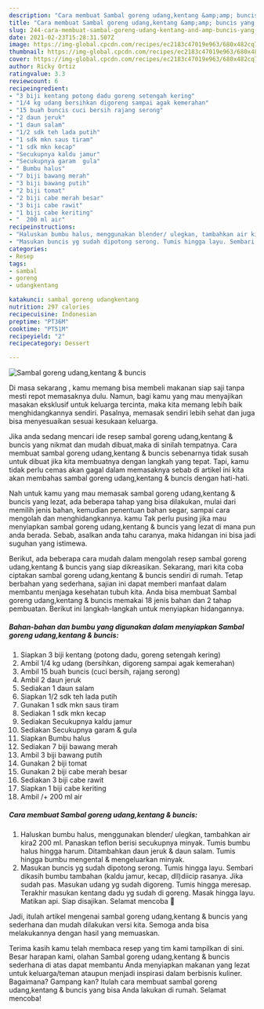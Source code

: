 ```yaml
---
description: "Cara membuat Sambal goreng udang,kentang &amp;amp; buncis yang nikmat Untuk Jualan"
title: "Cara membuat Sambal goreng udang,kentang &amp;amp; buncis yang nikmat Untuk Jualan"
slug: 244-cara-membuat-sambal-goreng-udang-kentang-and-amp-buncis-yang-nikmat-untuk-jualan
date: 2021-02-23T15:28:31.507Z
image: https://img-global.cpcdn.com/recipes/ec2183c47019e963/680x482cq70/sambal-goreng-udangkentang-buncis-foto-resep-utama.jpg
thumbnail: https://img-global.cpcdn.com/recipes/ec2183c47019e963/680x482cq70/sambal-goreng-udangkentang-buncis-foto-resep-utama.jpg
cover: https://img-global.cpcdn.com/recipes/ec2183c47019e963/680x482cq70/sambal-goreng-udangkentang-buncis-foto-resep-utama.jpg
author: Ricky Ortiz
ratingvalue: 3.3
reviewcount: 6
recipeingredient:
- "3 biji kentang potong dadu goreng setengah kering"
- "1/4 kg udang bersihkan digoreng sampai agak kemerahan"
- "15 buah buncis cuci bersih rajang serong"
- "2 daun jeruk"
- "1 daun salam"
- "1/2 sdk teh lada putih"
- "1 sdk mkn saus tiram"
- "1 sdk mkn kecap"
- "Secukupnya kaldu jamur"
- "Secukupnya garam  gula"
- " Bumbu halus"
- "7 biji bawang merah"
- "3 biji bawang putih"
- "2 biji tomat"
- "2 biji cabe merah besar"
- "3 biji cabe rawit"
- "1 biji cabe keriting"
- "  200 ml air"
recipeinstructions:
- "Haluskan bumbu halus, menggunakan blender/ ulegkan, tambahkan air kira2 200 ml. Panaskan teflon berisi secukupnya minyak. Tumis bumbu halus hingga harum. Ditambahkan daun jeruk &amp; daun salam. Tumis hingga bumbu mengental &amp; mengeluarkan minyak."
- "Masukan buncis yg sudah dipotong serong. Tumis hingga layu. Sembari dikasih bumbu tambahan (kaldu jamur, kecap, dll)diicip rasanya. Jika sudah pas. Masukan udang yg sudah digoreng. Tumis hingga meresap. Terakhir masukan kentang dadu yg sudah di goreng. Masak hingga layu. Matikan api. Siap disajikan. Selamat mencoba 🥰"
categories:
- Resep
tags:
- sambal
- goreng
- udangkentang

katakunci: sambal goreng udangkentang 
nutrition: 297 calories
recipecuisine: Indonesian
preptime: "PT36M"
cooktime: "PT51M"
recipeyield: "2"
recipecategory: Dessert

---
```



![Sambal goreng udang,kentang &amp; buncis](https://img-global.cpcdn.com/recipes/ec2183c47019e963/680x482cq70/sambal-goreng-udangkentang-buncis-foto-resep-utama.jpg)

Di masa  sekarang , kamu memang bisa membeli makanan siap saji tanpa mesti repot memasaknya dulu. Namun, bagi kamu yang mau menyajikan masakan eksklusif untuk keluarga tercinta, maka kita memang lebih baik menghidangkannya sendiri. Pasalnya, memasak sendiri lebih sehat dan juga bisa menyesuaikan sesuai kesukaan keluarga.

Jika anda sedang mencari ide resep sambal goreng udang,kentang &amp; buncis yang nikmat dan mudah dibuat,maka di sinilah tempatnya. Cara membuat sambal goreng udang,kentang &amp; buncis  sebenarnya tidak susah untuk dibuat jika kita membuatnya dengan langkah yang tepat. Tapi, kamu tidak perlu cemas akan gagal dalam memasaknya 
sebab di artikel ini kita akan membahas sambal goreng udang,kentang &amp; buncis dengan hati-hati.  



Nah untuk kamu yang mau memasak sambal goreng udang,kentang &amp; buncis yang lezat, ada beberapa tahap yang bisa dilakukan, mulai dari memilih jenis bahan, kemudian penentuan bahan segar, sampai cara mengolah dan menghidangkannya. kamu Tak perlu pusing jika mau menyiapkan sambal goreng udang,kentang &amp; buncis yang lezat di mana pun anda berada. Sebab, asalkan anda  tahu caranya, maka hidangan ini bisa jadi suguhan yang istimewa.

Berikut, ada beberapa cara mudah dalam mengolah resep sambal goreng udang,kentang &amp; buncis yang siap dikreasikan. Sekarang, mari kita coba ciptakan sambal goreng udang,kentang &amp; buncis sendiri di rumah. Tetap berbahan yang sederhana, sajian ini dapat memberi manfaat dalam membantu menjaga kesehatan tubuh kita. Anda bisa membuat Sambal goreng udang,kentang &amp; buncis memakai 18 jenis bahan dan 2 tahap pembuatan. Berikut ini langkah-langkah untuk menyiapkan hidangannya.

<!--inarticleads1-->

##### Bahan-bahan dan bumbu yang digunakan dalam menyiapkan Sambal goreng udang,kentang &amp; buncis:

1. Siapkan 3 biji kentang (potong dadu, goreng setengah kering)
1. Ambil 1/4 kg udang (bersihkan, digoreng sampai agak kemerahan)
1. Ambil 15 buah buncis (cuci bersih, rajang serong)
1. Ambil 2 daun jeruk
1. Sediakan 1 daun salam
1. Siapkan 1/2 sdk teh lada putih
1. Gunakan 1 sdk mkn saus tiram
1. Sediakan 1 sdk mkn kecap
1. Sediakan Secukupnya kaldu jamur
1. Sediakan Secukupnya garam &amp; gula
1. Siapkan  Bumbu halus
1. Sediakan 7 biji bawang merah
1. Ambil 3 biji bawang putih
1. Gunakan 2 biji tomat
1. Gunakan 2 biji cabe merah besar
1. Sediakan 3 biji cabe rawit
1. Siapkan 1 biji cabe keriting
1. Ambil  /+ 200 ml air




<!--inarticleads2-->

##### Cara membuat Sambal goreng udang,kentang &amp; buncis:

1. Haluskan bumbu halus, menggunakan blender/ ulegkan, tambahkan air kira2 200 ml. Panaskan teflon berisi secukupnya minyak. Tumis bumbu halus hingga harum. Ditambahkan daun jeruk &amp; daun salam. Tumis hingga bumbu mengental &amp; mengeluarkan minyak.
1. Masukan buncis yg sudah dipotong serong. Tumis hingga layu. Sembari dikasih bumbu tambahan (kaldu jamur, kecap, dll)diicip rasanya. Jika sudah pas. Masukan udang yg sudah digoreng. Tumis hingga meresap. Terakhir masukan kentang dadu yg sudah di goreng. Masak hingga layu. Matikan api. Siap disajikan. Selamat mencoba 🥰




Jadi, itulah artikel mengenai  sambal goreng udang,kentang &amp; buncis  yang sederhana dan mudah dilakukan versi kita. Semoga anda bisa melakukannya dengan hasil yang memuaskan. 

Terima kasih kamu telah membaca resep yang tim kami tampilkan di sini. Besar harapan kami, olahan  Sambal goreng udang,kentang &amp; buncis sederhana di atas dapat membantu Anda menyiapkan makanan yang lezat untuk keluarga/teman ataupun menjadi inspirasi dalam berbisnis kuliner. Bagaimana? Gampang kan? Itulah cara membuat sambal goreng udang,kentang &amp; buncis yang bisa Anda lakukan di rumah. Selamat mencoba!

